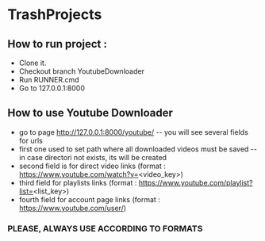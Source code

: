 # TrashProjects

## How to run project : 
- Clone it. 
- Checkout branch YoutubeDownloader
- Run RUNNER.cmd
- Go to 127.0.0.1:8000


## How to use Youtube  Downloader 
- go to page http://127.0.0.1:8000/youtube/
-- you will see several fields for urls 
- first one used to set path where all downloaded videos must be saved 
-- in case directori not exists, its will be created
- second field is for direct video links (format : https://www.youtube.com/watch?v=<video_key>)
- third field for playlists links (format : https://www.youtube.com/playlist?list=<list_key>)
- fourth field for account page links (format : https://www.youtube.com/user/<username>)
### PLEASE, ALWAYS USE ACCORDING TO FORMATS
